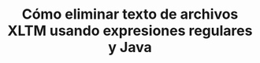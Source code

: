 ---
############################# Static ############################
layout: "auto-gen-gist"
draft: false
path: "es/redaction/java/regex/xltm"
otherformats: CSV DOC DOCM DOCX DOT DOTM DOTX PDF POT POTM PPS PPSM PPSX PPT PPTM PPTX RTF XLS XLSM XLSX XLT XLTX  

############################# Head ############################
head_title: "Redactar XLTM texto a través de expresiones regulares en Java"
head_description: "La API Java de GroupDocs.Redaction permite a los desarrolladores redactar texto de PDF DOC DOCX RTF XLSX CSV PPT PPTX e imágenes usando expresiones regulares en Java"

############################# Header ############################
title: "Cómo eliminar texto de archivos XLTM usando expresiones regulares y Java"
description: "La API de GroupDocs.Redaction Java permite redactar, ocultar o eliminar texto confidencial de documentos de procesamiento de texto, hojas de trabajo, presentaciones, PDF e imágenes mediante expresiones regulares."

################### SubMenu/Download Button #####################
button:
    enable: true

############################# About ############################
about:
    enable: true
    title: "¿Qué es la desinfección de texto?"
    content: |
        La redacción o desinfección de texto es el proceso de eliminar el texto o la información confidencial o no deseada de los documentos digitales y dejar intacto el resto del documento o párrafo que lo contiene. La redacción ayuda a los usuarios, así como a la organización, a proteger su información confidencial ocultándola o eliminándola de forma permanente. Usando la API GroupDocs.Redaction Java, los usuarios ahora pueden redactar, ocultar o eliminar texto confidencial de documentos de procesamiento de texto, hojas de trabajo, presentaciones, PDF y archivos de imágenes rasterizadas. La API proporciona una amplia gama de opciones y métodos para la redacción de información privada en los documentos. Admite la búsqueda y la redacción mediante expresiones regulares, el uso de redacciones textuales (códigos de exención) o gráficas (rectángulos de colores) y mucho más. Entonces, ¿por qué no probarlo y automatizar el proceso de redacción de documentos descargando la API y explorando sus funciones básicas y avanzadas?

############################# Steps ############################
steps:
    enable: true
    block:
    - title_left: "Redactar XLTM usando expresiones regulares en Java"
      content_left: |
        GroupDocs.Redaction permite redactar fácilmente datos de naturaleza confidencial o privada de sus documentos. El caso de redacción más popular es eliminar un texto de un documento. 

        El siguiente código se puede usar para aplicar redacción textual a una parte particular de un documento usando una expresión regular. Permite a los usuarios reemplazar todos los números, haciendo coincidir el patrón "AA BB CCCCCC" con un rectángulo de color azul,

      title_right: "Eliminar datos confidenciales de XLTM"
      content_right: |
        * Cree una instancia de la clase [Redactor](https://apireference.groupdocs.com/redaction/java/com.groupdocs.redaction/Redactor) y cargue el archivo XLTM
        * Cree una instancia de la clase [RegexRedaction](https://apireference.groupdocs.com/redaction/java/com.groupdocs.redaction.redactions/RegexRedaction)
        * Llame al método redactor.apply con el objeto de la clase RegexRedaction
        * Llame al método redactor.save para guardar los cambios 

      gisthash: "6dea616a14aeeff21698dc03be62a341"
      gistfile: "RegularExpressionRedaction.java"
      
    - title_left: "Requisitos del sistema"
      content_left: |
        GroupDocs.Redaction for Java Las API son compatibles con las principales plataformas y sistemas operativos. Para obtener una guía completa de requisitos del sistema, visite [requisitos del sistema] (https://docs.groupdocs.com/redaction/java/system-requirements) Antes de ejecutar el código a continuación, asegúrese de tener los siguientes requisitos previos instalados en su sistema :
        * Sistemas operativos: Microsoft Windows, Linux, MacOS
        * Entorno de desarrollo: NetBeans, Intellij IDEA, Eclipse, etc.
        * Java Entorno de tiempo de ejecución: J2SE 6.0 y superior
        * Obtenga la última versión de GroupDocs.Redaction for Java de [Maven](https://repository.groupdocs.com/webapp/#/artifacts/browse/tree/General/repo/com/groupdocs/groupdocs-redaction)
        
      title_right: "Por qué usar GroupDocs.Redaction"
      content_right: |
        * Permita que los usuarios agreguen formatos de documentos personalizados y tipos de redacciones
        * No se requiere software adicional para eliminar información confidencial
        * Capacidad para configurar el documento de representación de rango de página como PDF
        * Manera fácil de redactar diferentes tipos de metadatos: nombre del autor, versión, título, tema, descripción y muchos más
        * Extracción de información del documento: tipo de archivo, número de páginas, etc.

############################# Demos ############################
demos:
    enable: true
############################# About Formats ############################
about_formats:
    enable: true
############################# More Formats ############################
more_formats:
    enable: true

############################# Back to top ###############################
back_to_top:
    enable: true
---
